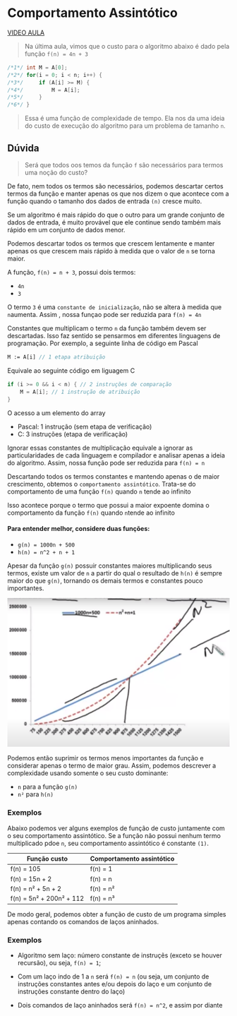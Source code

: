 # Comportamento Assintótico

[VIDEO AULA](https://www.youtube.com/watch?v=SClFMUpBiaw&list=PL8iN9FQ7_jt6buW7SBD3yzjIp8NnJYrZl&index=3)

> Na última aula, vimos que o custo para o 
> algoritmo abaixo é dado pela função `f(n) = 4n + 3`

```java
/*1*/ int M = A[0];
/*2*/ for(i = 0; i < n; i++) {
/*3*/     if (A[i] >= M) {
/*4*/         M = A[i];
/*5*/     }
/*6*/ }
```
> Essa é uma função de complexidade de tempo. Ela nos da uma ideia do custo de execução
> do algoritmo para um problema de tamanho `n`.


## Dúvida
> Será que todos oos temos da função `f` são necessários para termos uma noção do custo?

De fato, nem todos os termos são necessários, podemos descartar certos termos da função e 
manter apenas os que nos dizem o que acontece com a função quando o tamanho dos dados de 
entrada `(n)` cresce muito.

Se um algoritmo é mais rápido do que o outro para um grande conjunto de dados de entrada,
é muito provável que ele continue sendo também mais rápido em um conjunto de dados menor.

Podemos descartar todos os termos que crescem lentamente e manter apenas os que crescem 
mais rápido à medida que o valor de `n` se torna maior.

A função, `f(n) = n + 3`, possui dois termos:
- `4n`
- `3`

O termo `3` é uma `constante de inicialização`, não se altera à medida que `n`aumenta.
Assim , nossa funçao pode ser reduzida para `f(n) = 4n`

Constantes que multiplicam o termo `n` da função também devem ser descartadas. Isso faz
sentido se pensarmos em diferentes linguagens de programação. Por exemplo,
a seguinte linha de código em Pascal

```pascal
M := A[i] // 1 etapa atribuição
```

Equivale ao seguinte código em liguagem C

```c
if (i >= 0 && i < n) { // 2 instruções de comparação
    M = A[i]; // 1 instrução de atribuição
}
```

O acesso a um elemento do array
- Pascal: 1 instrução (sem etapa de verificação)
- C: 3 instruções (etapa de verificação)


Ignorar essas constantes de multiplicação equivale a ignorar as particularidades de cada 
linguagem e compilador e analisar apenas a ideia do algoritmo.
Assim, nossa função pode ser reduzida para `f(n) = n`

Descartando todos os termos constantes e mantendo apenas o de maior crescimento,
obtemos o `comportamento assintótico`.
Trata-se do comportamento de uma função `f(n)` quando `n` tende ao infinito

Isso acontece porque o termo que possui a maior expoente domina o comportamento da 
função `f(n)` quando `n`tende ao infinito


#### Para entender melhor, considere duas funções:
- `g(n) = 1000n + 500`
- `h(n) = n^2 + n + 1`

Apesar da função `g(n)` possuir constantes maiores multiplicando seus termos,
existe um valor de `n` a partir do qual o resultado de `h(n)` é sempre maior
do que `g(n)`, tornando os demais termos e constantes pouco importantes.

![Gráfico](./assets/example_1.png)

Podemos então suprimir os termos menos importantes da função e considerar 
apenas o termo de maior grau. Assim, podemos descrever a complexidade usando
somente o seu custo dominante:
- `n` para a função `g(n)`
- `n²` para `h(n)`

### Exemplos

Abaixo podemos ver alguns exemplos de função de custo juntamente com 
o seu comportamento assintótico.
Se a função não possui nenhum termo multiplicado pdoe `n`,
seu comportamento assintótico é constante `(1)`.

| Função custo             | Comportamento assintótico |
|--------------------------|---------------------------|
| f(n) = 105               | f(n) = 1                  |
| f(n) = 15n + 2           | f(n) = n                  |
| f(n) = n² + 5n + 2       | f(n) = n²                 |
| f(n) = 5n² + 200n² + 112 | f(n) = n³                 |


De modo geral, podemos obter a função de custo de um programa simples
apenas contando os comandos de laços aninhados.

### Exemplos
- Algoritmo sem laço: número constante de instruçẽs
(exceto se houver recursão), ou seja, `f(n) = 1`;

- Com um laço indo de 1 a `n` será `f(n) = n` (ou seja, um conjunto
de instruções constantes antes e/ou depois do laço e um conjunto de 
instruções constante dentro do laço)

- Dois comandos de laço aninhados será `f(n) = n^2`, e  assim por diante 























